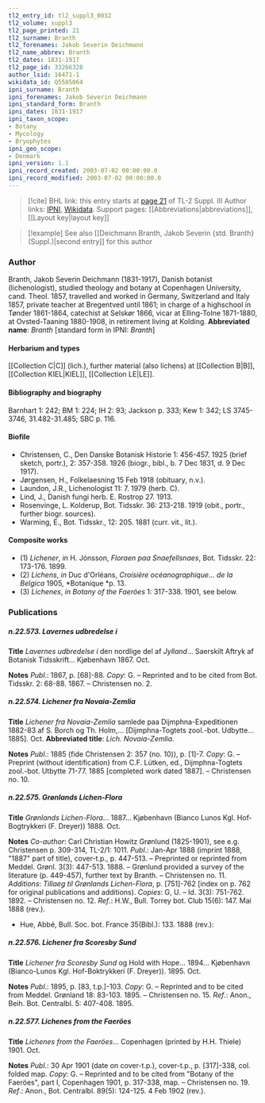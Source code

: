 ```yaml
---
tl2_entry_id: tl2_suppl3_0032
tl2_volume: suppl3
tl2_page_printed: 21
tl2_surname: Branth
tl2_forenames: Jakob Severin Deichmann
tl2_name_abbrev: Branth
tl2_dates: 1831-1917
tl2_page_id: 33266328
author_lsid: 16471-1
wikidata_id: Q5585064
ipni_surname: Branth
ipni_forenames: Jakob Severin Deichmann
ipni_standard_form: Branth
ipni_dates: 1831-1917
ipni_taxon_scope: 
- Botany
- Mycology
- Bryophytes
ipni_geo_scope: 
- Denmark
ipni_version: 1.1
ipni_record_created: 2003-07-02 00:00:00.0
ipni_record_modified: 2003-07-02 00:00:00.0
---
```


> [!cite] BHL link: this entry starts at [page 21](https://www.biodiversitylibrary.org/page/33266328) of TL-2 Suppl. III
> Author links: [IPNI](https://www.ipni.org/a/16471-1), [Wikidata](https://www.wikidata.org/wiki/Q5585064). Support pages: [[Abbreviations|abbreviations]], [[Layout key|layout key]]

> [!example] See also [[Deichmann Branth, Jakob Severin {std. Branth} (Suppl.)|second entry]] for this author

### Author

Branth, Jakob Severin Deichmann (1831-1917), Danish botanist (lichenologist), studied theology and botany at Copenhagen University, cand. Theol. 1857, travelled and worked in Germany, Switzerland and Italy 1857, private teacher at Bregentved until 1861; in charge of a highschool in Tønder 1861-1864, catechist at Selskør 1866, vicar at Elling-Tolne 1871-1880, at Ovsted-Taaning 1880-1908, in retirement living at Kolding. 
**Abbreviated name**: *Branth* \[standard form in IPNI: *Branth*\]

#### Herbarium and types

[[Collection C|C]] (lich.), further material (also lichens) at [[Collection B|B]], [[Collection KIEL|KIEL]], [[Collection LE|LE]].

#### Bibliography and biography

Barnhart 1: 242; BM 1: 224; IH 2: 93; Jackson p. 333; Kew 1: 342; LS 3745-3746, 31.482-31.485; SBC p. 116.

#### Biofile

- Christensen, C., Den Danske Botanisk Historie 1: 456-457. 1925 (brief sketch, portr.), 2: 357-358. 1926 (biogr., bibl., b. 7 Dec 1831, d. 9 Dec 1917).
- Jørgensen, H., Folkelaesning 15 Feb 1918 (obituary, n.v.).
- Laundon, J.R., Lichenologist 11: 7. 1979 (herb. C).
- Lind, J., Danish fungi herb. E. Rostrop 27. 1913.
- Rosenvinge, L. Kolderup, Bot. Tidsskr. 36: 213-218. 1919 (obit., portr., further biogr. sources).
- Warming, E., Bot. Tidsskr., 12: 205. 1881 (curr. vit., lit.).

#### Composite works

- (1) *Lichener*, *in* H. Jónsson, *Floraen paa Snaefellsnaes*, Bot. Tidsskr. 22: 173-176. 1899.
- (2) *Lichens*, *in* Duc d'Orléans, *Croisière océanographique*... *de la Belgica* 1905, *Botanique *p. 13.
- (3) *Lichenes*, *in Botany of the Faeröes* 1: 317-338. 1901, see below.

### Publications

##### n.22.573. Lavernes udbredelse i

**Title**
*Lavernes udbredelse i* den nordlige del af *Jylland*... Saerskilt Aftryk af Botanisk Tidsskrift... Kjøbenhavn 1867. Oct.

**Notes**
*Publ*.: 1867, p. \[68\]-88. *Copy*: G. – Reprinted and to be cited from Bot. Tidsskr. 2: 68-88. 1867. – Christensen no. 2.

##### n.22.574. Lichener fra Novaia-Zemlia

**Title**
*Lichener fra Novaia-Zemlia* samlede paa Dijmphna-Expeditionen 1882-83 af S. Borch og Th. Holm,... \[Dijmphna-Togtets zool.-bot. Udbytte... 1885\]. Oct.
**Abbreviated title**: *Lich. Novaia-Zemlia*.

**Notes**
*Publ*.: 1885 (fide Christensen 2: 357 (no. 10)), p. \[1\]-7. *Copy*: G. – Preprint (without identification) from C.F. Lütken, ed., Dijmphna-Togtets zool.-bot. Utbytte 71-77. 1885 \[completed work dated 1887\]. – Christensen no. 10.

##### n.22.575. Grønlands Lichen-Flora

**Title**
*Grønlands Lichen-Flora*... 1887... Kjøbenhavn (Bianco Lunos Kgl. Hof-Bogtrykkeri (F. Dreyer)) 1888. Oct.

**Notes**
*Co-author*: Carl Christian Howitz Grønlund (1825-1901), see e.g. Christensen p. 309-314, TL-2/1: 1011.
*Publ*.: Jan-Apr 1888 (imprint 1888, "1887" part of title), cover-t.p., p. 447-513. – Preprinted or reprinted from Meddel. Grønl. 3(3): 447-513. 1888. – Grønlund provided a survey of the literature (p. 449-457), further text by Branth. – Christensen no. 11.
*Additions*: *Tillaeg til Grønlands Lichen-Flora*, p. \[751\]-762 \[index on p. 762 for original publications and additions). *Copies*: G, U. – Id. 3(3): 751-762. 1892. – Christensen no. 12.
*Ref*.: H.W., Bull. Torrey bot. Club 15(6): 147. Mai 1888 (rev.).
- Hue, Abbé, Bull. Soc. bot. France 35(Bibl.): 133. 1888 (rev.):

##### n.22.576. Lichener fra Scoresby Sund

**Title**
*Lichener fra Scoresby Sund* og Hold with Hope... 1894... Kjøbenhavn (Bianco-Lunos Kgl. Hof-Boktrykkeri (F. Dreyer)). 1895. Oct.

**Notes**
*Publ*.: 1895, p. \[83, t.p.\]-103. *Copy*: G. – Reprinted and to be cited from Meddel. Grønland 18: 83-103. 1895. – Christensen no. 15.
*Ref*.: Anon., Beih. Bot. Centralbl. 5: 407-408. 1895.

##### n.22.577. Lichenes from the Faeröes

**Title**
*Lichenes from the Faeröes*... Copenhagen (printed by H.H. Thiele) 1901. Oct.

**Notes**
*Publ*.: 30 Apr 1901 (date on cover-t.p.), cover-t.p., p. \[317\]-338, col. folded map. *Copy*: G.  – Reprinted and to be cited from "Botany of the Faeröes", part I, Copenhagen 1901, p. 317-338, map. – Christensen no. 19.
*Ref*.: Anon., Bot. Centralbl. 89(5): 124-125. 4 Feb 1902 (rev.).

